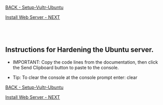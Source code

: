 <!-- ------------------------------------------------------------------------- -->

<div class="page-back">

[BACK - Setup-Vultr-Ubuntu](/Setup/fr0301_Setup-Vultr-Ubuntu.md)
</div><div class="page-next">

[Install Web Server - NEXT](/Setup/fr0303_Setup-Web-Server-Ubuntu.md)
</div><div style="margin-top:35px">&nbsp;</div>

<!-- ------------------------------------------------------------------------- -->

## Instructions for Hardening the Ubuntu server.

- IMPORTANT:  Copy the code lines from the documentation, then click the Send Clipboard button to paste to the console.

- Tip: To clear the console at the console prompt enter: clear

<!-- ------------------------------------------------------------------------- -->

<div class="page-back">

[BACK - Setup-Vultr-Ubuntu](/Setup/fr0301_Setup-Vultr-Ubuntu.md)
</div><div class="page-next">

[Install Web Server - NEXT](/Setip/fr0303_Setup-Web-Server-Ubuntu.md)
</div>

<!-- ------------------------------------------------------------------------- -->

